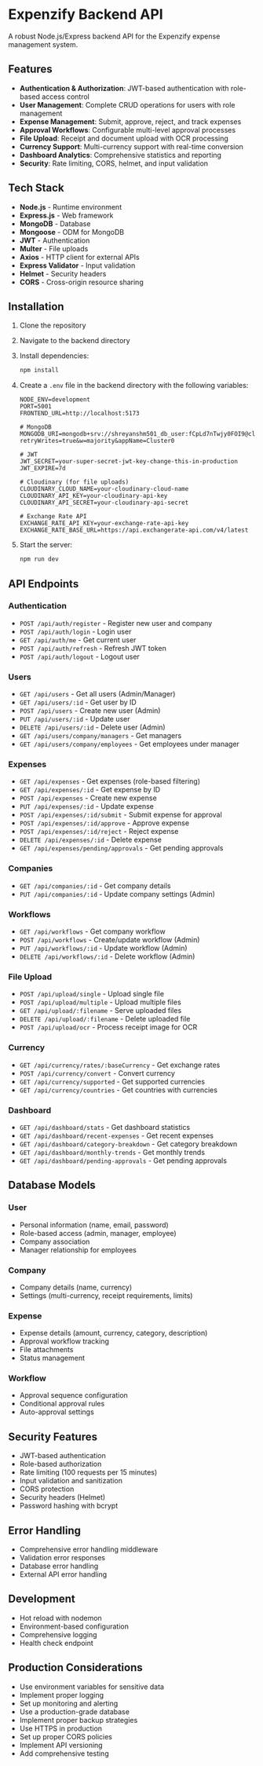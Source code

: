 # Expenzify Backend API

A robust Node.js/Express backend API for the Expenzify expense management system.

## Features

- **Authentication & Authorization**: JWT-based authentication with role-based access control
- **User Management**: Complete CRUD operations for users with role management
- **Expense Management**: Submit, approve, reject, and track expenses
- **Approval Workflows**: Configurable multi-level approval processes
- **File Upload**: Receipt and document upload with OCR processing
- **Currency Support**: Multi-currency support with real-time conversion
- **Dashboard Analytics**: Comprehensive statistics and reporting
- **Security**: Rate limiting, CORS, helmet, and input validation

## Tech Stack

- **Node.js** - Runtime environment
- **Express.js** - Web framework
- **MongoDB** - Database
- **Mongoose** - ODM for MongoDB
- **JWT** - Authentication
- **Multer** - File uploads
- **Axios** - HTTP client for external APIs
- **Express Validator** - Input validation
- **Helmet** - Security headers
- **CORS** - Cross-origin resource sharing

## Installation

1. Clone the repository
2. Navigate to the backend directory
3. Install dependencies:
   ```bash
   npm install
   ```

4. Create a `.env` file in the backend directory with the following variables:
   ```env
   NODE_ENV=development
   PORT=5001
   FRONTEND_URL=http://localhost:5173
   
   # MongoDB
   MONGODB_URI=mongodb+srv://shreyanshm501_db_user:fCpLd7nTwjy0FOI9@cluster0.bsfmngb.mongodb.net/?retryWrites=true&w=majority&appName=Cluster0
   
   # JWT
   JWT_SECRET=your-super-secret-jwt-key-change-this-in-production
   JWT_EXPIRE=7d
   
   # Cloudinary (for file uploads)
   CLOUDINARY_CLOUD_NAME=your-cloudinary-cloud-name
   CLOUDINARY_API_KEY=your-cloudinary-api-key
   CLOUDINARY_API_SECRET=your-cloudinary-api-secret
   
   # Exchange Rate API
   EXCHANGE_RATE_API_KEY=your-exchange-rate-api-key
   EXCHANGE_RATE_BASE_URL=https://api.exchangerate-api.com/v4/latest
   ```

5. Start the server:
   ```bash
   npm run dev
   ```

## API Endpoints

### Authentication
- `POST /api/auth/register` - Register new user and company
- `POST /api/auth/login` - Login user
- `GET /api/auth/me` - Get current user
- `POST /api/auth/refresh` - Refresh JWT token
- `POST /api/auth/logout` - Logout user

### Users
- `GET /api/users` - Get all users (Admin/Manager)
- `GET /api/users/:id` - Get user by ID
- `POST /api/users` - Create new user (Admin)
- `PUT /api/users/:id` - Update user
- `DELETE /api/users/:id` - Delete user (Admin)
- `GET /api/users/company/managers` - Get managers
- `GET /api/users/company/employees` - Get employees under manager

### Expenses
- `GET /api/expenses` - Get expenses (role-based filtering)
- `GET /api/expenses/:id` - Get expense by ID
- `POST /api/expenses` - Create new expense
- `PUT /api/expenses/:id` - Update expense
- `POST /api/expenses/:id/submit` - Submit expense for approval
- `POST /api/expenses/:id/approve` - Approve expense
- `POST /api/expenses/:id/reject` - Reject expense
- `DELETE /api/expenses/:id` - Delete expense
- `GET /api/expenses/pending/approvals` - Get pending approvals

### Companies
- `GET /api/companies/:id` - Get company details
- `PUT /api/companies/:id` - Update company settings (Admin)

### Workflows
- `GET /api/workflows` - Get company workflow
- `POST /api/workflows` - Create/update workflow (Admin)
- `PUT /api/workflows/:id` - Update workflow (Admin)
- `DELETE /api/workflows/:id` - Delete workflow (Admin)

### File Upload
- `POST /api/upload/single` - Upload single file
- `POST /api/upload/multiple` - Upload multiple files
- `GET /api/upload/:filename` - Serve uploaded files
- `DELETE /api/upload/:filename` - Delete uploaded file
- `POST /api/upload/ocr` - Process receipt image for OCR

### Currency
- `GET /api/currency/rates/:baseCurrency` - Get exchange rates
- `POST /api/currency/convert` - Convert currency
- `GET /api/currency/supported` - Get supported currencies
- `GET /api/currency/countries` - Get countries with currencies

### Dashboard
- `GET /api/dashboard/stats` - Get dashboard statistics
- `GET /api/dashboard/recent-expenses` - Get recent expenses
- `GET /api/dashboard/category-breakdown` - Get category breakdown
- `GET /api/dashboard/monthly-trends` - Get monthly trends
- `GET /api/dashboard/pending-approvals` - Get pending approvals

## Database Models

### User
- Personal information (name, email, password)
- Role-based access (admin, manager, employee)
- Company association
- Manager relationship for employees

### Company
- Company details (name, currency)
- Settings (multi-currency, receipt requirements, limits)

### Expense
- Expense details (amount, currency, category, description)
- Approval workflow tracking
- File attachments
- Status management

### Workflow
- Approval sequence configuration
- Conditional approval rules
- Auto-approval settings

## Security Features

- JWT-based authentication
- Role-based authorization
- Rate limiting (100 requests per 15 minutes)
- Input validation and sanitization
- CORS protection
- Security headers (Helmet)
- Password hashing with bcrypt

## Error Handling

- Comprehensive error handling middleware
- Validation error responses
- Database error handling
- External API error handling

## Development

- Hot reload with nodemon
- Environment-based configuration
- Comprehensive logging
- Health check endpoint

## Production Considerations

- Use environment variables for sensitive data
- Implement proper logging
- Set up monitoring and alerting
- Use a production-grade database
- Implement proper backup strategies
- Use HTTPS in production
- Set up proper CORS policies
- Implement API versioning
- Add comprehensive testing
